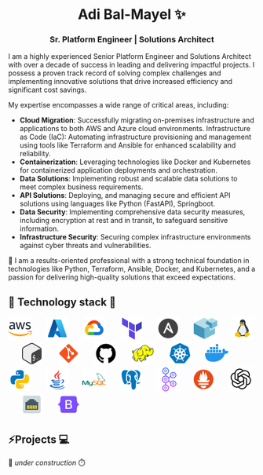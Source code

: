 <h1 align="center">Adi Bal-Mayel ✨ </h1>
<h3 align="center">Sr. Platform Engineer | Solutions Architect</h3>

<p align="left" size="20">
I am a highly experienced Senior Platform Engineer and Solutions Architect with over a decade of success in leading and delivering impactful projects. I possess a proven track record of solving complex challenges and implementing innovative solutions that drive increased efficiency and significant cost savings.

My expertise encompasses a wide range of critical areas, including:

- **Cloud Migration**: Successfully migrating on-premises infrastructure and applications to both AWS and Azure cloud environments.
  Infrastructure as Code (IaC): Automating infrastructure provisioning and management using tools like Terraform and Ansible for enhanced scalability and reliability.
- **Containerization**: Leveraging technologies like Docker and Kubernetes for containerized application deployments and orchestration.
- **Data Solutions**: Implementing robust and scalable data solutions to meet complex business requirements.
- **API Solutions**: Deploying, and managing secure and efficient API solutions using languages like Python (FastAPI), Springboot.
- **Data Security**: Implementing comprehensive data security measures, including encryption at rest and in transit, to safeguard sensitive information.
- **Infrastructure Security**: Securing complex infrastructure environments against cyber threats and vulnerabilities.

🔋 I am a results-oriented professional with a strong technical foundation in technologies like Python, Terraform, Ansible, Docker, and Kubernetes, and a passion for delivering high-quality solutions that exceed expectations.

## 🧰 Technology stack 🚀

![AWS](resources/aws.png) &nbsp; &nbsp; &nbsp; ![Azure](resources/azure.png) &nbsp; &nbsp; &nbsp; ![GCP](resources/gcp.png) &nbsp; &nbsp; &nbsp; ![Terraform](resources/terraform.png) &nbsp; &nbsp; &nbsp; ![Ansible](resources/ansible.png) &nbsp; &nbsp; &nbsp; ![SaltStack](resources/saltstack.png) &nbsp; &nbsp; &nbsp; ![Linux](resources/linux.png) &nbsp; &nbsp; &nbsp; ![Bash](resources/bash.png) &nbsp; &nbsp; &nbsp; ![Git](resources/git.png) &nbsp; &nbsp; &nbsp; ![GitHub](resources/github.png) &nbsp; &nbsp; &nbsp; ![Hadoop](resources/hadoop.png) &nbsp; &nbsp; &nbsp; ![Kubernetes](resources/kubernetes.png) &nbsp; &nbsp; &nbsp; ![Docker](resources/docker.png) &nbsp; &nbsp; &nbsp; ![Python](resources/python.png) &nbsp; &nbsp; &nbsp; ![Java](resources/java.png) &nbsp; &nbsp; &nbsp; ![MySQL](resources/mysql.png) &nbsp; &nbsp; &nbsp; ![Postgres](resources/postgres.png) &nbsp; &nbsp; &nbsp; ![Kafka](resources/kafka.png) &nbsp; &nbsp; &nbsp;![Prometheus](resources/prometheus.png) &nbsp; &nbsp; &nbsp; ![OpenAi](resources/openai.png) &nbsp; &nbsp; &nbsp; ![Postgres](resources/network.png) &nbsp; &nbsp; &nbsp; ![Bootstrap](resources/bootstrap.png) &nbsp; &nbsp; &nbsp;

## ⚡️Projects 💻

🧭 _under construction_ ⏱️

<!--
**ajbax/ajbax** is a ✨ _special_ ✨ repository because its `README.md` (this file) appears on your GitHub profile.

Here are some ideas to get you started:

- 🔭 I’m currently working on ...
- 🌱 I’m currently learning ...
- 👯 I’m looking to collaborate on ...
- 🤔 I’m looking for help with ...
- 💬 Ask me about ...
- 📫 How to reach me: ...
- 😄 Pronouns: ...
- ⚡ Fun fact: ...
-->
